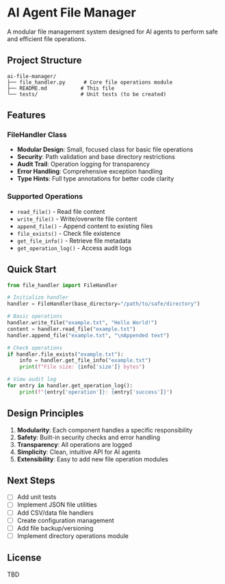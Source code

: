 # AI Agent File Manager

A modular file management system designed for AI agents to perform safe and efficient file operations.

## Project Structure

```
ai-file-manager/
├── file_handler.py      # Core file operations module
├── README.md           # This file
└── tests/              # Unit tests (to be created)
```

## Features

### FileHandler Class
- **Modular Design**: Small, focused class for basic file operations
- **Security**: Path validation and base directory restrictions
- **Audit Trail**: Operation logging for transparency
- **Error Handling**: Comprehensive exception handling
- **Type Hints**: Full type annotations for better code clarity

### Supported Operations
- `read_file()` - Read file content
- `write_file()` - Write/overwrite file content
- `append_file()` - Append content to existing files
- `file_exists()` - Check file existence
- `get_file_info()` - Retrieve file metadata
- `get_operation_log()` - Access audit logs

## Quick Start

```python
from file_handler import FileHandler

# Initialize handler
handler = FileHandler(base_directory="/path/to/safe/directory")

# Basic operations
handler.write_file("example.txt", "Hello World!")
content = handler.read_file("example.txt")
handler.append_file("example.txt", "\nAppended text")

# Check operations
if handler.file_exists("example.txt"):
    info = handler.get_file_info("example.txt")
    print(f"File size: {info['size']} bytes")

# View audit log
for entry in handler.get_operation_log():
    print(f"{entry['operation']}: {entry['success']}")
```

## Design Principles

1. **Modularity**: Each component handles a specific responsibility
2. **Safety**: Built-in security checks and error handling
3. **Transparency**: All operations are logged
4. **Simplicity**: Clean, intuitive API for AI agents
5. **Extensibility**: Easy to add new file operation modules

## Next Steps

- [ ] Add unit tests
- [ ] Implement JSON file utilities
- [ ] Add CSV/data file handlers
- [ ] Create configuration management
- [ ] Add file backup/versioning
- [ ] Implement directory operations module

## License

TBD
